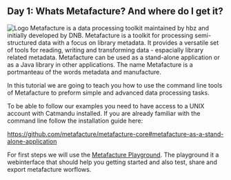 ## Day 1: Whats Metafacture? And where do I get it?

![Logo](https://metafacture.org/img/metafacture.png)
Metafacture is a data processing toolkit maintained by hbz and initially developed by DNB. 
Metafacture is a toolkit for processing semi-structured data with a focus on library metadata. 
It provides a versatile set of tools for reading, writing and transforming data - espacially library related metadata. 
Metafacture can be used as a stand-alone application or as a Java library in other applications.
The name Metafacture is a portmanteau of the words metadata and manufacture.

In this tutorial we are going to teach you how to use the command line tools of Metafacture to preform simple and advanced data processing tasks.

To be able to follow our examples you need to have access to a UNIX account with Catmandu installed.
If you are already familiar with the command line follow the installation guide here:

https://github.com/metafacture/metafacture-core#metafacture-as-a-stand-alone-application

For first steps we will use the [Metafacture Playground](https://metafacture.org/playground/). The playground it a webinterface that should help you getting started and also test, share and export metafacture worflows.
